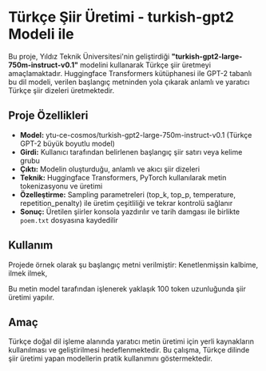 # Türkçe Şiir Üretimi - turkish-gpt2 Modeli ile

Bu proje, Yıldız Teknik Üniversitesi'nin geliştirdiği **"turkish-gpt2-large-750m-instruct-v0.1"** modelini kullanarak Türkçe şiir üretmeyi amaçlamaktadır. 
Huggingface Transformers kütüphanesi ile GPT-2 tabanlı bu dil modeli, verilen başlangıç metninden yola çıkarak anlamlı ve yaratıcı Türkçe şiir dizeleri üretmektedir.

## Proje Özellikleri

- **Model:** ytu-ce-cosmos/turkish-gpt2-large-750m-instruct-v0.1 (Türkçe GPT-2 büyük boyutlu model)
- **Girdi:** Kullanıcı tarafından belirlenen başlangıç şiir satırı veya kelime grubu
- **Çıktı:** Modelin oluşturduğu, anlamlı ve akıcı şiir dizeleri
- **Teknik:** Huggingface Transformers, PyTorch kullanılarak metin tokenizasyonu ve üretimi  
- **Özelleştirme:** Sampling parametreleri (top_k, top_p, temperature, repetition_penalty) ile üretim çeşitliliği ve tekrar kontrolü sağlanır
- **Sonuç:** Üretilen şiirler konsola yazdırılır ve tarih damgası ile birlikte `poem.txt` dosyasına kaydedilir

## Kullanım

Projede örnek olarak şu başlangıç metni verilmiştir: Kenetlenmişsin kalbime, ilmek ilmek,

Bu metin model tarafından işlenerek yaklaşık 100 token uzunluğunda şiir üretimi yapılır.

## Amaç

Türkçe doğal dil işleme alanında yaratıcı metin üretimi için yerli kaynakların kullanılması ve geliştirilmesi hedeflenmektedir. 
Bu çalışma, Türkçe dilinde şiir üretimi yapan modellerin pratik kullanımını göstermektedir.
